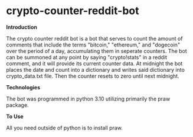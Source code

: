 # crypto-counter-reddit-bot
**Introduction**

The crypto counter reddit bot is a bot that serves to count the amount of comments that include the terms "bitcoin," "ethereum," and "dogecoin" over the period of a day, accumulating them in seperate counters. The bot can be summoned at any point by saying "crypto!stats" in a reddit comment, and it will provide its current counter data. At midnight the bot places the date and count into a dictionary and writes said dictionary into crypto_data.txt file. Then the counter resets to zero until next midnight. 


**Technologies**

The bot was programmed in python 3.10 utilizing primarily the praw package. 


**To Use**

All you need outside of python is to install praw.
